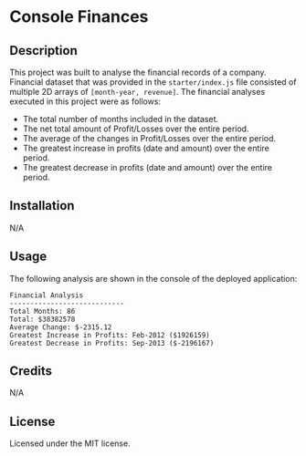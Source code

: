 # Console Finances

## Description

This project was built to analyse the financial records of a company. Financial dataset that was provided in the `starter/index.js` file consisted of multiple 2D arrays of `[month-year, revenue]`. The financial analyses executed in this project were as follows:

* The total number of months included in the dataset.
* The net total amount of Profit/Losses over the entire period.
* The average of the changes in Profit/Losses over the entire period.
* The greatest increase in profits (date and amount) over the entire period.
* The greatest decrease in profits (date and amount) over the entire period.


## Installation
N/A

## Usage
The following analysis are shown in the console of the deployed application:

```
Financial Analysis 
----------------------------
Total Months: 86
Total: $38382578
Average Change: $-2315.12
Greatest Increase in Profits: Feb-2012 ($1926159)
Greatest Decrease in Profits: Sep-2013 ($-2196167)
```
## Credits
N/A

## License
Licensed under the MIT license.